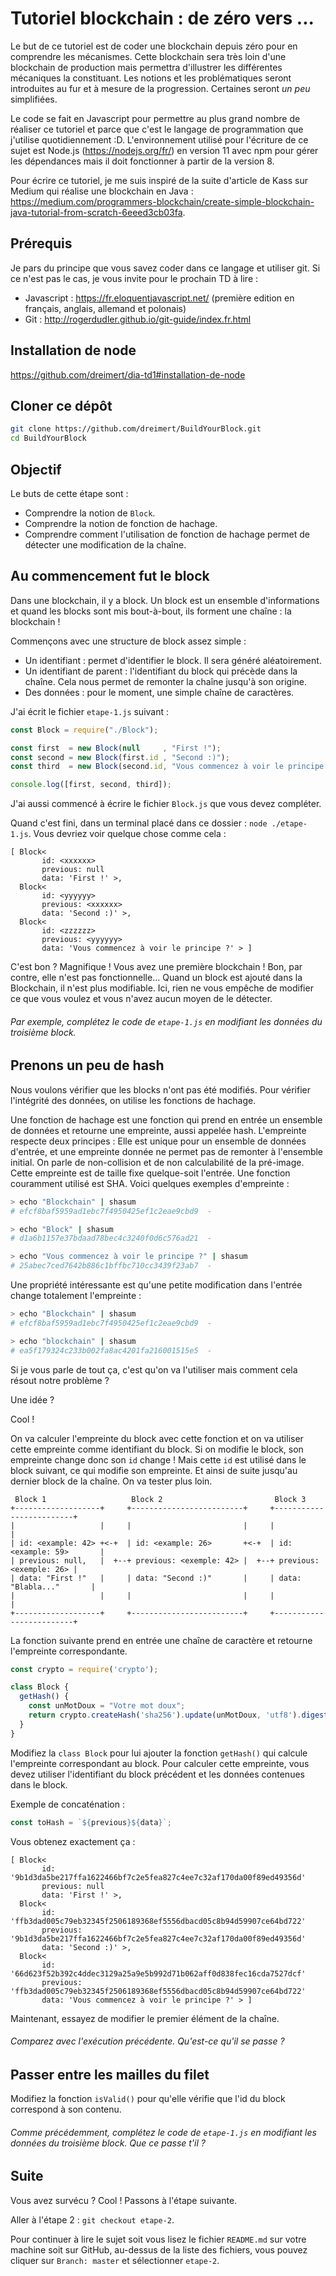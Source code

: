 # Tutoriel blockchain : de zéro vers ...

Le but de ce tutoriel est de coder une blockchain depuis zéro pour en comprendre les mécanismes. Cette blockchain sera très loin d'une blockchain de production mais permettra d'illustrer les différentes mécaniques la constituant. Les notions et les problématiques seront introduites au fur et à mesure de la progression. Certaines seront *un peu* simplifiées.

Le code se fait en Javascript pour permettre au plus grand nombre de réaliser ce tutoriel et parce que c'est le langage de programmation que j'utilise quotidiennement :D. L'environnement utilisé pour l'écriture de ce sujet est Node.js (https://nodejs.org/fr/) en version 11 avec npm pour gérer les dépendances mais il doit fonctionner à partir de la version 8. 

Pour écrire ce tutoriel, je me suis inspiré de la suite d'article de Kass sur Medium qui réalise une blockchain en Java : https://medium.com/programmers-blockchain/create-simple-blockchain-java-tutorial-from-scratch-6eeed3cb03fa.

## Prérequis

Je pars du principe que vous savez coder dans ce langage et utiliser git. Si ce n'est pas le cas, je vous invite pour le prochain TD à lire :

* Javascript : https://fr.eloquentjavascript.net/ (première edition en français, anglais, allemand et polonais)
* Git : http://rogerdudler.github.io/git-guide/index.fr.html

## Installation de node

https://github.com/dreimert/dia-td1#installation-de-node

## Cloner ce dépôt

```Bash
git clone https://github.com/dreimert/BuildYourBlock.git
cd BuildYourBlock
```

## Objectif

Le buts de cette étape sont :

* Comprendre la notion de `Block`.
* Comprendre la notion de fonction de hachage.
* Comprendre comment l'utilisation de fonction de hachage permet de détecter une modification de la chaîne.

## Au commencement fut le block

Dans une blockchain, il y a block. Un block est un ensemble d'informations et quand les blocks sont mis bout-à-bout, ils forment une chaîne : la blockchain !

Commençons avec une structure de block assez simple :

* Un identifiant : permet d'identifier le block. Il sera généré aléatoirement.
* Un identifiant de parent : l'identifiant du block qui précède dans la chaîne. Cela nous permet de remonter la chaîne jusqu'à son origine.
* Des données : pour le moment, une simple chaîne de caractères.

J'ai écrit le fichier `etape-1.js` suivant :

```Javascript
const Block = require("./Block");

const first  = new Block(null     , "First !");
const second = new Block(first.id , "Second :)");
const third  = new Block(second.id, "Vous commencez à voir le principe ?");

console.log([first, second, third]);
```

J'ai aussi commencé à écrire le fichier `Block.js` que vous devez compléter.

Quand c'est fini, dans un terminal placé dans ce dossier : `node ./etape-1.js`. Vous devriez voir quelque chose comme cela :

```
[ Block<
       id: <xxxxxx>
       previous: null
       data: 'First !' >,
  Block<
       id: <yyyyyy>
       previous: <xxxxxx>
       data: 'Second :)' >,
  Block<
       id: <zzzzzz>
       previous: <yyyyyy>
       data: 'Vous commencez à voir le principe ?' > ]
```

C'est bon ? Magnifique ! Vous avez une première blockchain ! Bon, par contre, elle n'est  pas fonctionnelle... Quand un block est ajouté dans la Blockchain, il n'est plus modifiable. Ici, rien ne vous empêche de modifier ce que vous voulez et vous n'avez aucun moyen de le détecter.

###### Par exemple, complétez le code de `etape-1.js` en modifiant les données du troisième block.

## Prenons un peu de hash

Nous voulons vérifier que les blocks n'ont pas été modifiés. Pour vérifier l'intégrité des données, on utilise les fonctions de hachage.

Une fonction de hachage est une fonction qui prend en entrée un ensemble de données et retourne une empreinte, aussi appelée hash. L'empreinte respecte deux principes : Elle est unique pour un ensemble de données d'entrée, et une empreinte donnée ne permet pas de remonter à l'ensemble initial. On parle de non-collision et de non calculabilité de la pré-image. Cette empreinte est de taille fixe quelque-soit l'entrée. Une fonction couramment utilisé est SHA. Voici quelques exemples d'empreinte :

```Bash
> echo "Blockchain" | shasum
# efcf8baf5959ad1ebc7f4950425ef1c2eae9cbd9  -

> echo "Block" | shasum
# d1a6b1157e37bdaad78bec4c3240f0d6c576ad21  -

> echo "Vous commencez à voir le principe ?" | shasum
# 25abec7ced7642b886c1bffbc710cc3439f23ab7  -
```

Une propriété intéressante est qu'une petite modification dans l'entrée change totalement l'empreinte :

```Bash
> echo "Blockchain" | shasum
# efcf8baf5959ad1ebc7f4950425ef1c2eae9cbd9  -

> echo "blockchain" | shasum
# ea5f179324c233b002fa8ac4201fa216001515e5  -
```

Si je vous parle de tout ça, c'est qu'on va l'utiliser mais comment cela résout notre problème ?

Une idée ?

Cool !

On va calculer l'empreinte du block avec cette fonction et on va utiliser cette empreinte comme identifiant du block. Si on modifie le block, son empreinte change donc son `id` change ! Mais cette `id` est utilisé dans le block suivant, ce qui modifie son empreinte. Et ainsi de suite jusqu'au dernier block de la chaîne. On va tester plus loin.

     Block 1                   Block 2                         Block 3
    +-------------------+     +-------------------------+     +-------------------------+
    |                   |     |                         |     |                         |
    | id: <example: 42> +<-+  | id: <example: 26>       +<-+  | id: <example: 59>       |
    | previous: null,   |  +--+ previous: <exemple: 42> |  +--+ previous: <exemple: 26> |
    | data: "First !"   |     | data: "Second :)"       |     | data: "Blabla..."       |
    |                   |     |                         |     |                         |
    +-------------------+     +-------------------------+     +-------------------------+

La fonction suivante prend en entrée une chaîne de caractère et retourne l'empreinte correspondante.

```Javascript
const crypto = require('crypto');

class Block {
  getHash() {
    const unMotDoux = "Votre mot doux";
    return crypto.createHash('sha256').update(unMotDoux, 'utf8').digest('hex');
  }
}
```

Modifiez la `class Block` pour lui ajouter la fonction `getHash()` qui calcule l'empreinte correspondant au block. Pour calculer cette empreinte, vous devez utiliser l'identifiant du block précédent et les données contenues dans le block.

Exemple de concaténation :

```Javascript
const toHash = `${previous}${data}`;
```

Vous obtenez exactement ça :

```
[ Block<
       id: '9b1d3da5be217ffa1622466bf7c2e5fea827c4ee7c32af170da00f89ed49356d'
       previous: null
       data: 'First !' >,
  Block<
       id: 'ffb3dad005c79eb32345f2506189368ef5556dbacd05c8b94d59907ce64bd722'
       previous: '9b1d3da5be217ffa1622466bf7c2e5fea827c4ee7c32af170da00f89ed49356d'
       data: 'Second :)' >,
  Block<
       id: '66d623f52b392c4ddec3129a25a9e5b992d71b062aff0d838fec16cda7527dcf'
       previous: 'ffb3dad005c79eb32345f2506189368ef5556dbacd05c8b94d59907ce64bd722'
       data: 'Vous commencez à voir le principe ?' > ]
```

Maintenant, essayez de modifier le premier élément de la chaîne.

###### Comparez avec l'exécution précédente. Qu'est-ce qu'il se passe ?

## Passer entre les mailles du filet

Modifiez la fonction `isValid()` pour qu'elle vérifie que l'id du block correspond à son contenu.

###### Comme précédemment, complétez le code de `etape-1.js` en modifiant les données du troisième block. Que ce passe t'il ?

## Suite

Vous avez survécu ? Cool ! Passons à l'étape suivante.

Aller à l'étape 2 : `git checkout etape-2`.

Pour continuer à lire le sujet soit vous lisez le fichier `README.md` sur votre machine soit sur GitHub, au-dessus de la liste des fichiers, vous pouvez cliquer sur `Branch: master` et sélectionner `etape-2`.
